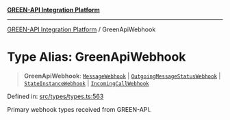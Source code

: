 [**GREEN-API Integration Platform**](../README.md)

***

[GREEN-API Integration Platform](../globals.md) / GreenApiWebhook

# Type Alias: GreenApiWebhook

> **GreenApiWebhook**: [`MessageWebhook`](../interfaces/MessageWebhook.md) \| [`OutgoingMessageStatusWebhook`](../interfaces/OutgoingMessageStatusWebhook.md) \| [`StateInstanceWebhook`](../interfaces/StateInstanceWebhook.md) \| [`IncomingCallWebhook`](../interfaces/IncomingCallWebhook.md)

Defined in: [src/types/types.ts:563](https://github.com/green-api/greenapi-integration/blob/63683bb8d19b76d9e4ce6bd0a8121d8d2cf428af/src/types/types.ts#L563)

Primary webhook types received from GREEN-API.
